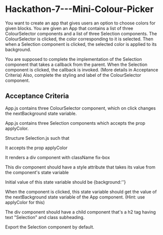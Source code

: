 # Hackathon-7---Mini-Colour-Picker
You want to create an app that gives users an option to choose colors for given blocks.
You are given an App that contains a list of three ColourSelector components and a list of three Selection components. The ColourSelector is clicked, the color corresponding to it is selected. Then when a Selection component is clicked, the selected color is applied to its background.

You are supposed to complete the implementation of the Selection component that takes a callback from the parent. When the Selection component is clicked, the callback is invoked. (More details in Acceptance Criteria)
Also, complete the styling and label of the ColourSelector component.

## Acceptance Criteria
App.js contains three ColourSelector component, which on click changes the nextBackground state variable.

App.js contains three Selection components which accepts the prop applyColor.

Structure Selection.js such that

It accepts the prop applyColor

It renders a div component with className fix-box

This div component should have a style attribute that takes its value from the component's state variable

Initial value of this state variable should be {background:''}

When the component is clicked, this state variable should get the value of the nextBackground state variable of the App component. (Hint: use applyColor for this)

The div component should have a child component that's a h2 tag having text "Selection" and class subheading.

Export the Selection component by default.



